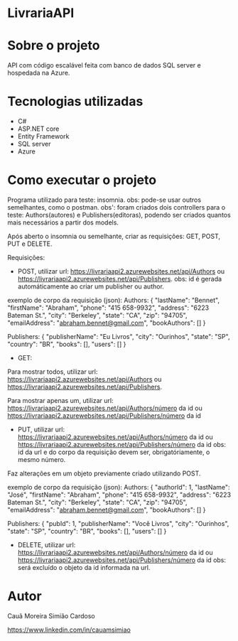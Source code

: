 # LivrariaAPI

# Sobre o projeto

API com código escalável feita com banco de dados SQL server e hospedada na Azure.

# Tecnologias utilizadas

- C#
- ASP.NET core
- Entity Framework
- SQL server
- Azure

# Como executar o projeto

Programa utilizado para teste: insomnia.
obs: pode-se usar outros semelhantes, como o postman.
obs': foram criados dois controllers para o teste: Authors(autores) e Publishers(editoras), podendo ser criados quantos mais necessários a partir dos models.

Após aberto o insomnia ou semelhante, criar as requisições: GET, POST, PUT e DELETE.

Requisições:


- POST, utilizar url: https://livrariaapi2.azurewebsites.net/api/Authors ou https://livrariaapi2.azurewebsites.net/api/Publishers.
obs: id é gerada automáticamente ao criar um publisher ou author.

exemplo de corpo da requisição (json): 
Authors:
{
  "lastName": "Bennet",
  "firstName": "Abraham",
  "phone": "415 658-9932",
  "address": "6223 Bateman St.",
  "city": "Berkeley",
  "state": "CA",
  "zip": "94705",
  "emailAddress": "abraham.bennet@gmail.com",
  "bookAuthors": []
}
  
Publishers:
{
  "publisherName": "Eu Livros",
  "city": "Ourinhos",
  "state": "SP",
  "country": "BR",
  "books": [],
  "users": []
}


- GET: 

Para mostrar todos, utilizar url: https://livrariaapi2.azurewebsites.net/api/Authors ou https://livrariaapi2.azurewebsites.net/api/Publishers.

Para mostrar apenas um, utilizar url: https://livrariaapi2.azurewebsites.net/api/Authors/número da id ou https://livrariaapi2.azurewebsites.net/api/Publishers/número da id


- PUT, utilizar url: https://livrariaapi2.azurewebsites.net/api/Authors/número da id ou https://livrariaapi2.azurewebsites.net/api/Publishers/número da id
obs: id da url e do corpo da requisição devem ser, obrigatóriamente, o mesmo número.

Faz alterações em um objeto previamente criado utilizando POST.

exemplo de corpo da requisição (json):
Authors:
{
  "authorId": 1,
  "lastName": "José",
  "firstName": "Abraham",
  "phone": "415 658-9932",
  "address": "6223 Bateman St.",
  "city": "Berkeley",
  "state": "CA",
  "zip": "94705",
  "emailAddress": "abraham.bennet@gmail.com",
  "bookAuthors": []
}

Publishers:
 {
  "pubId": 1,
  "publisherName": "Você Livros",
  "city": "Ourinhos",
  "state": "SP",
  "country": "BR",
  "books": [],
  "users": []
}


- DELETE, utilizar url: https://livrariaapi2.azurewebsites.net/api/Authors/número da id ou https://livrariaapi2.azurewebsites.net/api/Publishers/número da id
obs: será excluído o objeto da id informada na url.

# Autor

Cauã Moreira Simião Cardoso

https://www.linkedin.com/in/cauamsimiao
